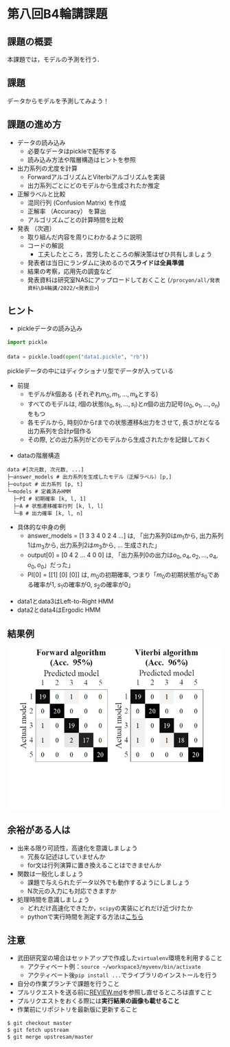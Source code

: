 <script type="text/javascript" async src="https://cdnjs.cloudflare.com/ajax/libs/mathjax/2.7.7/MathJax.js?config=TeX-MML-AM_CHTML">
</script>
<script type="text/x-mathjax-config">
 MathJax.Hub.Config({
 tex2jax: {
 inlineMath: [['$', '$'] ],
 displayMath: [ ['$$','$$'], ["\\[","\\]"] ]
 }
 });
</script>
# 第八回B4輪講課題

## 課題の概要

本課題では，モデルの予測を行う．

## 課題

データからモデルを予測してみよう！

## 課題の進め方

- データの読み込み
  - 必要なデータはpickleで配布する
  - 読み込み方法や階層構造はヒントを参照
- 出力系列の尤度を計算
  - ForwardアルゴリズムとViterbiアルゴリズムを実装
  - 出力系列ごとにどのモデルから生成されたか推定
- 正解ラベルと比較
  - 混同行列 (Confusion Matrix) を作成
  - 正解率 （Accuracy） を算出
  - アルゴリズムごとの計算時間を比較
- 発表 （次週）
  - 取り組んだ内容を周りにわかるように説明
  - コードの解説
    - 工夫したところ，苦労したところの解決策はぜひ共有しましょう
  - 発表者は当日にランダムに決めるので**スライドは全員準備**
  - 結果の考察，応用先の調査など
  - 発表資料は研究室NASにアップロードしておくこと (`/procyon/all/発表資料\B4輪講/2022/<発表日>`)

## ヒント

- pickleデータの読み込み

```python
import pickle

data = pickle.load(open("data1.pickle", "rb"))
```

pickleデータの中にはディクショナリ型でデータが入っている

- 前提
  - モデルが$k$個ある (それぞれ$m_0, m_1, ..., m_k$とする)
  - すべてのモデルは, $l$個の状態($s_0, s_1, ..., s_l$)と$n$個の出力記号($o_0, o_1, ..., o_n$)をもつ
  - 各モデルから, 時刻$0$から$t$までの状態遷移&出力をさせて, 長さが$t$となる出力系列を合計$p$個作る
  - その際, どの出力系列がどのモデルから生成されたかを記録しておく  
  <br>
- dataの階層構造

```
data #[次元数, 次元数, ...]
├─answer_models # 出力系列を生成したモデル（正解ラベル）[p,]
├─output # 出力系列 [p, t]
└─models # 定義済みHMM 
  ├─PI # 初期確率 [k, l, 1]
  ├─A # 状態遷移確率行列 [k, l, l]
  └─B # 出力確率 [k, l, n]
```

- 具体的な中身の例
  - answer_models = [1 3 3 4 0 2 4 ...] は, 「出力系列$0$は$m_1$から, 出力系列$1$は$m_3$から, 出力系列$2$は$m_3$から, ... 生成された」
  - output[0] = [0 4 2 ... 4 0 0] は, 「出力系列$0$の出力は$o_0, o_4, o_2, ..., o_4, o_0, o_0$」だった」
  - PI[0] = [[1] [0] [0]] は, $m_0$の初期確率, つまり「$m_0$の初期状態が$s_0$である確率が$1$, $s_1$の確率が$0$, $s_2$の確率が$0$」  
  <br>
- data1とdata3はLeft-to-Right HMM
- data2とdata4はErgodic HMM

## 結果例

![result](./figs/result.png)

## 余裕がある人は

- 出来る限り可読性，高速化を意識しましょう
  - 冗長な記述はしていませんか
  - for文は行列演算に置き換えることはできませんか
- 関数は一般化しましょう
  - 課題で与えられたデータ以外でも動作するようにしましょう
  - N次元の入力にも対応できますか
- 処理時間を意識しましょう
  - どれだけ高速化できたか，`scipy`の実装にどれだけ近づけたか
  - pythonで実行時間を測定する方法は[こちら](http://st-hakky.hatenablog.com/entry/2018/01/26/214255)

## 注意

- 武田研究室の場合はセットアップで作成した`virtualenv`環境を利用すること  
  - アクティベート例：`source ~/workspace3/myvenv/bin/activate`  
  - アクティベート後`pip install ...`でライブラリのインストールを行う  
- 自分の作業ブランチで課題を行うこと
- プルリクエストを送る前に[REVIEW.md](https://github.com/TakedaLab/B4Lecture/blob/master/REVIEW.md)を参照し直せるところは直すこと
- プルリクエストをおくる際には**実行結果の画像も載せること**
- 作業前にリポジトリを最新版に更新すること

```
$ git checkout master
$ git fetch upstream
$ git merge upstresam/master
```
